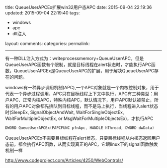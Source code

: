title: QueueUserAPCEx扩展win32用户态APC
date: 2015-09-04 22:19:36
updated: 2015-09-04 22:19:40
tags:
- windows
- apc
- dll注入

layout:
comments:
categories:
permalink:

---

有一种DLL注入方式为：writeprocessmemory+QueueUserAPC，但是QueueUserAPC函数有个限制，就是目标线程在alert状态时，才能执行APC函数，QueueUserAPCEx是QueueUserAPC的扩展，用于解决QueueUserAPC存在的问题。

windows有一种异步调用机制(APC),一个APC对象就是一个内核控制对象，用于代表一个异步过程调用，APC只在目标线程上下文中执行，APC有三种类型：用户APC、正常内核APC，特殊内核APC，默认情况下，用户APC默认被禁止，所有的用户APC对象都先排队到目标线程，而不是马上执行，当线程进入alert状态时(SleepEx, SignalObjectAndWait, WaitForSingleObjectEx, WaitForMultipleObjectEx, or MsgWaitForMultipleObjectsEx)，才执行APC

```C++
DWORD QueueUserAPCEx(PAPCFUNC pfnApc, HANDLE hThread, DWORD dwData)
```
QueueUserAPCEx不需要目标线程在alert状态，只要目标线程从内核态返回用户态前，都会执行APC函数，从而实现真正的APC，它跟linux下的signal函数触发机制一样

http://www.codeproject.com/Articles/4250/WebControls/

